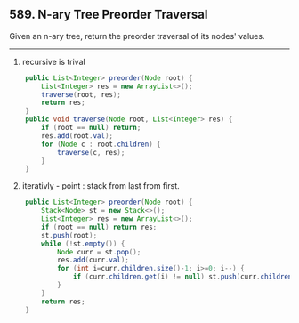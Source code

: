 ## 589. N-ary Tree Preorder Traversal

Given an n-ary tree, return the preorder traversal of its nodes' values.

---

1. recursive is trival

```java
    public List<Integer> preorder(Node root) {
        List<Integer> res = new ArrayList<>();
        traverse(root, res);
        return res;
    }
    public void traverse(Node root, List<Integer> res) {
        if (root == null) return;
        res.add(root.val);
        for (Node c : root.children) {
            traverse(c, res);
        }
    }
```

2. iterativly - point : stack from last from first.

```java
    public List<Integer> preorder(Node root) {
        Stack<Node> st = new Stack<>();
        List<Integer> res = new ArrayList<>();
        if (root == null) return res;
        st.push(root);
        while (!st.empty()) {
            Node curr = st.pop();
            res.add(curr.val);
            for (int i=curr.children.size()-1; i>=0; i--) {
                if (curr.children.get(i) != null) st.push(curr.children.get(i));
            }
        }
        return res;
    }
```